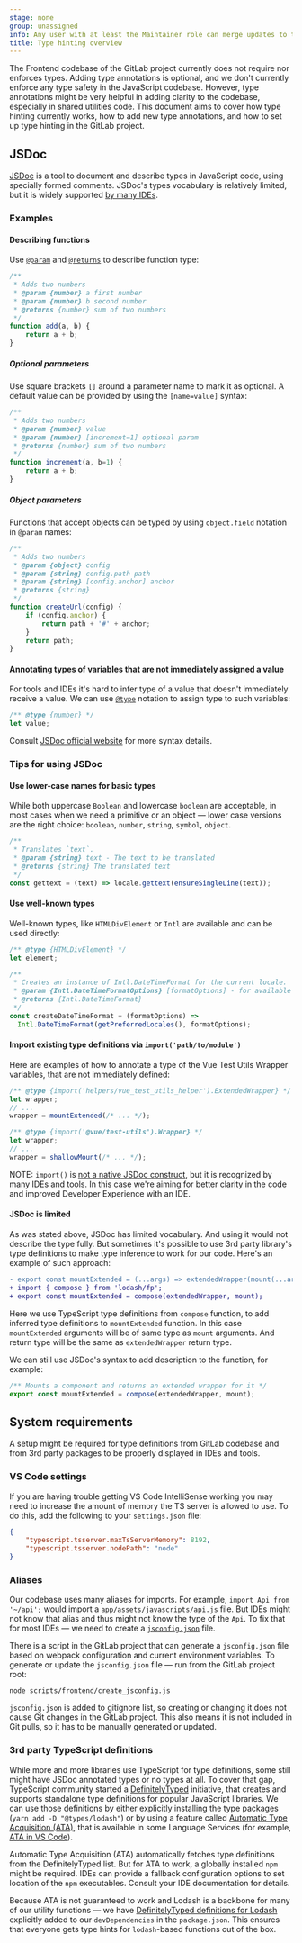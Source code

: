 ```yaml
---
stage: none
group: unassigned
info: Any user with at least the Maintainer role can merge updates to this content. For details, see https://docs.gitlab.com/ee/development/development_processes.html#development-guidelines-review.
title: Type hinting overview
---
```


The Frontend codebase of the GitLab project currently does not require nor enforces types. Adding
type annotations is optional, and we don't currently enforce any type safety in the JavaScript
codebase. However, type annotations might be very helpful in adding clarity to the codebase,
especially in shared utilities code. This document aims to cover how type hinting currently works,
how to add new type annotations, and how to set up type hinting in the GitLab project.

## JSDoc

[JSDoc](https://jsdoc.app/) is a tool to document and describe types in JavaScript code, using
specially formed comments. JSDoc's types vocabulary is relatively limited, but it is widely
supported [by many IDEs](https://en.wikipedia.org/wiki/JSDoc#JSDoc_in_use).

### Examples

#### Describing functions

Use [`@param`](https://jsdoc.app/tags-param) and [`@returns`](https://jsdoc.app/tags-returns)
to describe function type:

```javascript
/**
 * Adds two numbers
 * @param {number} a first number
 * @param {number} b second number
 * @returns {number} sum of two numbers
 */
function add(a, b) {
    return a + b;
}
```

##### Optional parameters

Use square brackets `[]` around a parameter name to mark it as optional. A default value can be
provided by using the `[name=value]` syntax:

```javascript
/**
 * Adds two numbers
 * @param {number} value
 * @param {number} [increment=1] optional param
 * @returns {number} sum of two numbers
 */
function increment(a, b=1) {
    return a + b;
}
```

##### Object parameters

Functions that accept objects can be typed by using `object.field` notation in `@param` names:

```javascript
/**
 * Adds two numbers
 * @param {object} config
 * @param {string} config.path path
 * @param {string} [config.anchor] anchor
 * @returns {string}
 */
function createUrl(config) {
    if (config.anchor) {
        return path + '#' + anchor;
    }
    return path;
}
```

#### Annotating types of variables that are not immediately assigned a value

For tools and IDEs it's hard to infer type of a value that doesn't immediately receive a value. We
can use [`@type`](https://jsdoc.app/tags-type) notation to assign type to such variables:

```javascript
/** @type {number} */
let value;
```

Consult [JSDoc official website](https://jsdoc.app/) for more syntax details.

### Tips for using JSDoc

#### Use lower-case names for basic types

While both uppercase `Boolean` and lowercase `boolean` are acceptable, in most cases when we need a
primitive or an object — lower case versions are the right choice: `boolean`, `number`, `string`,
`symbol`, `object`.

```javascript
/**
 * Translates `text`.
 * @param {string} text - The text to be translated
 * @returns {string} The translated text
 */
const gettext = (text) => locale.gettext(ensureSingleLine(text));
```

#### Use well-known types

Well-known types, like `HTMLDivElement` or `Intl` are available and can be used directly:

```javascript
/** @type {HTMLDivElement} */
let element;
```

```javascript
/**
 * Creates an instance of Intl.DateTimeFormat for the current locale.
 * @param {Intl.DateTimeFormatOptions} [formatOptions] - for available options, please see https://developer.mozilla.org/en-US/docs/Web/JavaScript/Reference/Global_Objects/DateTimeFormat
 * @returns {Intl.DateTimeFormat}
 */
const createDateTimeFormat = (formatOptions) =>
  Intl.DateTimeFormat(getPreferredLocales(), formatOptions);
```

#### Import existing type definitions via `import('path/to/module')`

Here are examples of how to annotate a type of the Vue Test Utils Wrapper variables, that are not
immediately defined:

```javascript
/** @type {import('helpers/vue_test_utils_helper').ExtendedWrapper} */
let wrapper;
// ...
wrapper = mountExtended(/* ... */);
```

```javascript
/** @type {import('@vue/test-utils').Wrapper} */
let wrapper;
// ...
wrapper = shallowMount(/* ... */);
```

NOTE:
`import()` is [not a native JSDoc construct](https://github.com/jsdoc/jsdoc/issues/1645), but it is
recognized by many IDEs and tools. In this case we're aiming for better clarity in the code and
improved Developer Experience with an IDE.

#### JSDoc is limited

As was stated above, JSDoc has limited vocabulary. And using it would not describe the type fully.
But sometimes it's possible to use 3rd party library's type definitions to make type inference to
work for our code. Here's an example of such approach:

```diff
- export const mountExtended = (...args) => extendedWrapper(mount(...args));
+ import { compose } from 'lodash/fp';
+ export const mountExtended = compose(extendedWrapper, mount);
```

Here we use TypeScript type definitions from `compose` function, to add inferred type definitions to
`mountExtended` function. In this case `mountExtended` arguments will be of same type as `mount`
arguments. And return type will be the same as `extendedWrapper` return type.

We can still use JSDoc's syntax to add description to the function, for example:

```javascript
/** Mounts a component and returns an extended wrapper for it */
export const mountExtended = compose(extendedWrapper, mount);
```

## System requirements

A setup might be required for type definitions from GitLab codebase and from 3rd party packages to
be properly displayed in IDEs and tools.

### VS Code settings

If you are having trouble getting VS Code IntelliSense working you may need to increase the amount of
memory the TS server is allowed to use. To do this, add the following to your `settings.json` file:

```json
{
    "typescript.tsserver.maxTsServerMemory": 8192,
    "typescript.tsserver.nodePath": "node"
}
```

### Aliases

Our codebase uses many aliases for imports. For example, `import Api from '~/api';` would import a
`app/assets/javascripts/api.js` file. But IDEs might not know that alias and thus might not know the
type of the `Api`. To fix that for most IDEs — we need to create a
[`jsconfig.json`](https://code.visualstudio.com/docs/languages/jsconfig) file.

There is a script in the GitLab project that can generate a `jsconfig.json` file based on webpack
configuration and current environment variables. To generate or update the `jsconfig.json` file —
run from the GitLab project root:

```shell
node scripts/frontend/create_jsconfig.js
```

`jsconfig.json` is added to gitignore list, so creating or changing it does not cause Git changes in
the GitLab project. This also means it is not included in Git pulls, so it has to be manually
generated or updated.

### 3rd party TypeScript definitions

While more and more libraries use TypeScript for type definitions, some still might have JSDoc
annotated types or no types at all. To cover that gap, TypeScript community started a
[DefinitelyTyped](https://github.com/DefinitelyTyped/DefinitelyTyped) initiative, that creates and
supports standalone type definitions for popular JavaScript libraries. We can use those definitions
by either explicitly installing the type packages (`yarn add -D "@types/lodash"`) or by using a
feature called [Automatic Type Acquisition (ATA)](https://www.typescriptlang.org/tsconfig/#typeAcquisition),
that is available in some Language Services
(for example, [ATA in VS Code](https://github.com/microsoft/TypeScript/wiki/JavaScript-Language-Service-in-Visual-Studio#user-content--automatic-acquisition-of-type-definitions)).

Automatic Type Acquisition (ATA) automatically fetches type definitions from the DefinitelyTyped
list. But for ATA to work, a globally installed `npm` might be required. IDEs can provide a fallback
configuration options to set location of the `npm` executables. Consult your IDE documentation for
details.

Because ATA is not guaranteed to work and Lodash is a backbone for many of our utility functions
— we have [DefinitelyTyped definitions for Lodash](https://www.npmjs.com/package/@types/lodash)
explicitly added to our `devDependencies` in the `package.json`. This ensures that everyone gets
type hints for `lodash`-based functions out of the box.
